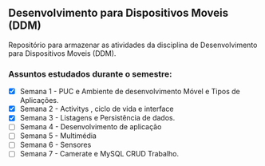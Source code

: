 
## Desenvolvimento para Dispositivos Moveis (DDM)

Repositório para armazenar as atividades da disciplina de Desenvolvimento para Dispositivos Moveis (DDM).

### Assuntos estudados durante o  semestre:

- [x] Semana 1 - PUC e Ambiente de desenvolvimento Móvel e Tipos de Aplicações.
- [x] Semana 2 - Activitys , ciclo de vida e interface
- [x] Semana 3 - Listagens e Persistência de dados.
- [ ] Semana 4 - Desenvolvimento de aplicação
- [ ] Semana 5 - Multimédia
- [ ] Semana 6 - Sensores
- [ ] Semana 7 - Camerate e MySQL CRUD Trabalho.
